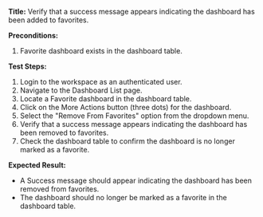 **Title:** Verify that a success message appears indicating the dashboard has been added to favorites.

**Preconditions:**
1. Favorite dashboard exists in the dashboard table.

**Test Steps:**
1. Login to the workspace as an authenticated user.
2. Navigate to the Dashboard List page.
3. Locate a Favorite dashboard in the dashboard table.
4. Click on the More Actions button (three dots) for the dashboard.
5. Select the "Remove From Favorites" option from the dropdown menu.
6. Verify that a success message appears indicating the dashboard has been removed to favorites.
7. Check the dashboard table to confirm the dashboard is no longer marked as a favorite.

**Expected Result:**
- A Success message should appear indicating the dashboard has been removed from favorites.
- The dashboard should no longer be marked as a favorite in the dashboard table.